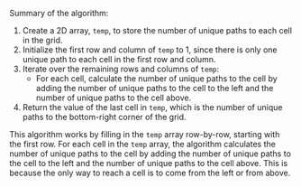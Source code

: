 Summary of the algorithm:

1. Create a 2D array, `temp`, to store the number of unique paths to each cell in the grid.
2. Initialize the first row and column of `temp` to 1, since there is only one unique path to each cell in the first row and column.
3. Iterate over the remaining rows and columns of `temp`:
    * For each cell, calculate the number of unique paths to the cell by adding the number of unique paths to the cell to the left and the number of unique paths to the cell above.
4. Return the value of the last cell in `temp`, which is the number of unique paths to the bottom-right corner of the grid.

This algorithm works by filling in the `temp` array row-by-row, starting with the first row. For each cell in the `temp` array, the algorithm calculates the number of unique paths to the cell by adding the number of unique paths to the cell to the left and the number of unique paths to the cell above. This is because the only way to reach a cell is to come from the left or from above.

